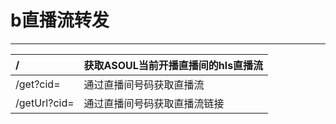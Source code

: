 # b直播流转发
----------
| /     | 获取ASOUL当前开播直播间的hls直播流 |
| :---  | :--- |
| /get?cid= | 通过直播间号码获取直播流 |
| /getUrl?cid= | 通过直播间号码获取直播流链接 |

